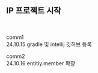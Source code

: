 <h2> IP 프로젝트 시작 </h2>
<br>

comm1 <br>
24.10.15 gradle 및 intellij 깃허브 등록

comm2 <br>
24.10.16 entitiy.member 확장